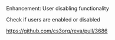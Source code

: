Enhancement: User disabling functionality

Check if users are enabled or disabled

https://github.com/cs3org/reva/pull/3686
